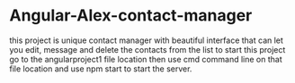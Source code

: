 # Angular-Alex-contact-manager
this project is unique contact manager with beautiful interface that can let you edit, message and delete the contacts from the list
to start this project go to the angularproject1 file location then use cmd command line on that file location and use npm start to start the server. 

